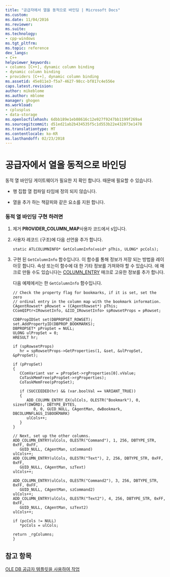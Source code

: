 ```yaml
---
title: "공급자에서 열을 동적으로 바인딩 | Microsoft Docs"
ms.custom: 
ms.date: 11/04/2016
ms.reviewer: 
ms.suite: 
ms.technology:
- cpp-windows
ms.tgt_pltfrm: 
ms.topic: reference
dev_langs:
- C++
helpviewer_keywords:
- columns [C++], dynamic column binding
- dynamic column binding
- providers [C++], dynamic column binding
ms.assetid: 45e811e3-f5a7-4627-98cc-bf817c4e556e
caps.latest.revision: 
author: mikeblome
ms.author: mblome
manager: ghogen
ms.workload:
- cplusplus
- data-storage
ms.openlocfilehash: 6dbb189e1eb08616c12e927f9247bb1199f269a4
ms.sourcegitcommit: d51ed21ab2b434535f5c1d553b22e432073e1478
ms.translationtype: MT
ms.contentlocale: ko-KR
ms.lasthandoff: 02/23/2018
---
```

# <a name="dynamically-binding-columns-in-your-provider"></a>공급자에서 열을 동적으로 바인딩
동적 열 바인딩 게이트웨이가 필요한 지 확인 합니다. 때문에 필요할 수 있습니다.  
  
-   행 집합 열 컴파일 타임에 정의 되지 않습니다.  
  
-   열을 추가 하는 책갈피와 같은 요소를 지원 합니다.  
  
### <a name="to-implement-dynamic-column-binding"></a>동적 열 바인딩 구현 하려면  
  
1.  제거 **PROVIDER_COLUMN_MAP**사용자 코드에서 s입니다.  
  
2.  사용자 레코드 (구조)에 다음 선언을 추가 합니다.  
  
    ```  
    static ATLCOLUMNINFO* GetColumnInfo(void* pThis, ULONG* pcCols);  
    ```  
  
3.  구현 된 `GetColumnInfo` 함수입니다. 이 함수를 통해 정보가 저장 되는 방법을 레이아웃 합니다. 속성 또는이 함수에 대 한 기타 정보를 가져와야 할 수 있습니다. 에 매크로 만들 수도 있습니다는 [COLUMN_ENTRY](../../data/oledb/column-entry.md) 매크로 고유한 정보를 추가 합니다.  
  
     다음 예제에서는 한 `GetColumnInfo` 함수입니다.  
  
    ```  
    // Check the property flag for bookmarks, if it is set, set the zero  
    // ordinal entry in the column map with the bookmark information.  
    CAgentRowset* pRowset = (CAgentRowset*) pThis;  
    CComQIPtr<IRowsetInfo, &IID_IRowsetInfo> spRowsetProps = pRowset;  
  
    CDBPropIDSet set(DBPROPSET_ROWSET);  
    set.AddPropertyID(DBPROP_BOOKMARKS);  
    DBPROPSET* pPropSet = NULL;  
    ULONG ulPropSet = 0;  
    HRESULT hr;  
  
    if (spRowsetProps)  
       hr = spRowsetProps->GetProperties(1, &set, &ulPropSet, &pPropSet);  
  
    if (pPropSet)  
    {  
       CComVariant var = pPropSet->rgProperties[0].vValue;  
       CoTaskMemFree(pPropSet->rgProperties);  
       CoTaskMemFree(pPropSet);  
  
       if (SUCCEEDED(hr) && (var.boolVal == VARIANT_TRUE))  
       {  
          ADD_COLUMN_ENTRY_EX(ulCols, OLESTR("Bookmark"), 0, sizeof(DWORD), DBTYPE_BYTES,   
             0, 0, GUID_NULL, CAgentMan, dwBookmark, DBCOLUMNFLAGS_ISBOOKMARK)  
          ulCols++;  
       }  
    }  
  
    // Next, set up the other columns.  
    ADD_COLUMN_ENTRY(ulCols, OLESTR("Command"), 1, 256, DBTYPE_STR, 0xFF, 0xFF,   
       GUID_NULL, CAgentMan, szCommand)  
    ulCols++;  
    ADD_COLUMN_ENTRY(ulCols, OLESTR("Text"), 2, 256, DBTYPE_STR, 0xFF, 0xFF,   
       GUID_NULL, CAgentMan, szText)  
    ulCols++;  
  
    ADD_COLUMN_ENTRY(ulCols, OLESTR("Command2"), 3, 256, DBTYPE_STR, 0xFF, 0xFF,   
       GUID_NULL, CAgentMan, szCommand2)  
    ulCols++;  
    ADD_COLUMN_ENTRY(ulCols, OLESTR("Text2"), 4, 256, DBTYPE_STR, 0xFF, 0xFF,   
       GUID_NULL, CAgentMan, szText2)  
    ulCols++;  
  
    if (pcCols != NULL)  
       *pcCols = ulCols;  
  
    return _rgColumns;  
    }  
    ```  
  
## <a name="see-also"></a>참고 항목  
 [OLE DB 공급자 템플릿을 사용하여 작업](../../data/oledb/working-with-ole-db-provider-templates.md)